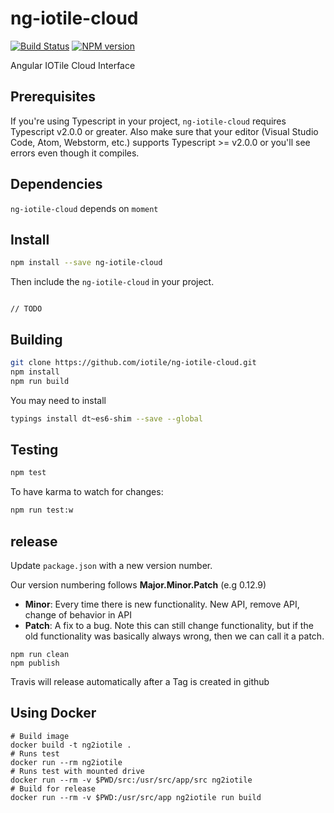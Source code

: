 # ng-iotile-cloud
[![Build Status](https://travis-ci.org/iotile/ng-iotile-cloud.svg?branch=master)](https://travis-ci.org/iotile/ng-iotile-cloud)
[![NPM version](https://img.shields.io/npm/v/ng-iotile-cloud.svg)](https://www.npmjs.com/package/ng-iotile-cloud)

Angular IOTile Cloud Interface


## Prerequisites

If you're using Typescript in your project, `ng-iotile-cloud` requires Typescript v2.0.0 or greater. Also make sure that your editor (Visual Studio Code, Atom, Webstorm, etc.) supports Typescript >= v2.0.0 or you'll see errors even though it compiles.

## Dependencies

`ng-iotile-cloud` depends on `moment`

## Install

```bash
npm install --save ng-iotile-cloud
```

Then include the `ng-iotile-cloud` in your project.

```Angular2

// TODO

```


## Building

```bash
git clone https://github.com/iotile/ng-iotile-cloud.git
npm install
npm run build
```

You may need to install

```bash
typings install dt~es6-shim --save --global
```

## Testing

```bash
npm test
```

To have karma to watch for changes:
```bash
npm run test:w
```

## release

Update `package.json` with a new version number.

Our version numbering follows **Major.Minor.Patch** (e.g 0.12.9)

- **Minor**: Every time there is new functionality. New API, remove API, change of behavior in API
- **Patch**: A fix to a bug. Note this can still change functionality, but if the old functionality was basically always wrong, then we can call it a patch.

```
npm run clean
npm publish
```

Travis will release automatically after a Tag is created in github

## Using Docker

```
# Build image
docker build -t ng2iotile .
# Runs test
docker run --rm ng2iotile
# Runs test with mounted drive
docker run --rm -v $PWD/src:/usr/src/app/src ng2iotile
# Build for release
docker run --rm -v $PWD:/usr/src/app ng2iotile run build
```
